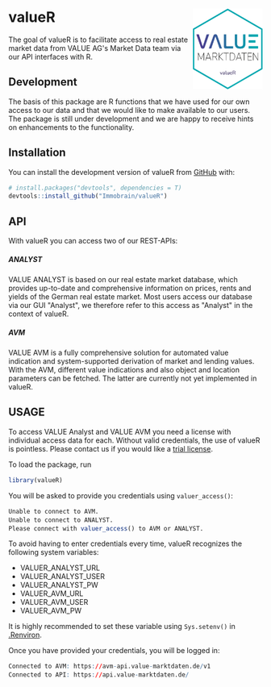 # valueR <img src='inst/logo/hex.png' align="right" height="160" />

The goal of valueR is to facilitate access to real estate market data from VALUE AG's Market Data team via our API interfaces with R.

## Development

The basis of this package are R functions that we have used for our own access to our data and that we would like to make available to our users. The package is still under development and we are happy to receive hints on enhancements to the functionality.

## Installation

You can install the development version of valueR from [GitHub](https://github.com/) with:

``` r
# install.packages("devtools", dependencies = T)
devtools::install_github("Immobrain/valueR")
```

## API

With valueR you can access two of our REST-APIs:

##### **ANALYST**

VALUE ANALYST is based on our real estate market database, which provides up-to-date and comprehensive information on prices, rents and yields of the German real estate market. Most users access our database via our GUI "Analyst", we therefore refer to this access as "Analyst" in the context of valueR.

##### **AVM**

VALUE AVM is a fully comprehensive solution for automated value indication and system-supported derivation of market and lending values. With the AVM, different value indications and also object and location parameters can be fetched. The latter are currently not yet implemented in valueR.

## USAGE

To access VALUE Analyst and VALUE AVM you need a license with individual access data for each. Without valid credentials, the use of valueR is pointless. Please contact us if you would like a [trial license](https://www.value-marktdaten.de/en/contact/).

To load the package, run

``` r
library(valueR)
```

You will be asked to provide you credentials using `valuer_access()`:

``` r
Unable to connect to AVM.
Unable to connect to ANALYST.
Please connect with valuer_access() to AVM or ANALYST.
```

To avoid having to enter credentials every time, valueR recognizes the following system variables:

-   VALUER_ANALYST_URL
-   VALUER_ANALYST_USER
-   VALUER_ANALYST_PW
-   VALUER_AVM_URL
-   VALUER_AVM_USER
-   VALUER_AVM_PW

It is highly recommended to set these variable using `Sys.setenv()` in [.Renviron](https://support.rstudio.com/hc/en-us/articles/360047157094-Managing-R-with-Rprofile-Renviron-Rprofile-site-Renviron-site-rsession-conf-and-repos-conf).

Once you have provided your credentials, you will be logged in:

``` r
Connected to AVM: https://avm-api.value-marktdaten.de/v1
Connected to API: https://api.value-marktdaten.de/
```
